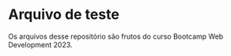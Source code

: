 # Arquivo de teste

Os arquivos desse repositório são frutos do curso Bootcamp Web Development 2023.
